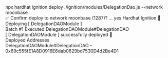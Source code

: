 <div id="termynal" data-termynal>
    <span data-ty="input"><span class="file-path"></span> npx hardhat ignition deploy ./ignition/modules/DelegationDao.js --network moonbase</span>
    <br>
    <span data-ty>✅ Confirm deploy to network moonbase (1287)? … yes</span>
    <span data-ty>Hardhat Ignition 🚀</span>
    <br>
    <span data-ty>Deploying [ DelegationDAOModule ]</span>
    <br>
    <span data-ty>Batch #1</span>
    <span data-ty>Executed DelegationDAOModule#DelegationDAO</span>
    <br>
    <span data-ty>[ DelegationDAOModule ] successfully deployed 🚀</span>
    <br>
    <span data-ty>Deployed Addresses</span>
    <br>
    <span data-ty>DelegationDAOModule#DelegationDAO - 0x69c555fE1A8D0916E6dab0629bd7530D4d2Be4D1</span>
    <span data-ty="input"><span class="file-path"></span></span>
</div>
